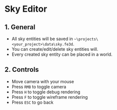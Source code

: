 # Sky Editor

## 1. General

- All sky entities will be saved in `~\projects\<your_project>\data\sky.fe3d`.
- You can create/edit/delete sky entities will.
- Every created sky entity can be placed in a world.

## 2. Controls

- Move camera with your mouse
- Press `RMB` to toggle camera
- Press `H` to toggle debug rendering
- Press `F` to toggle wireframe rendering
- Press `ESC` to go back
